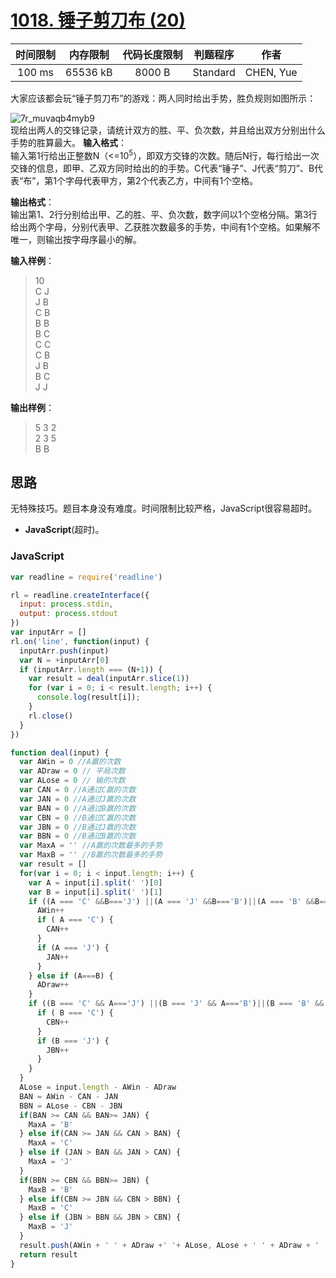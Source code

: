 # [1018. 锤子剪刀布 (20)][title]

| 时间限制 | 内存限制 | 代码长度限制 | 判题程序 |   作者   |
|:-------:|:-------:|:----------:|:-------:|:-------:|
|  100 ms | 65536 kB|   8000 B   | Standard|CHEN, Yue|

大家应该都会玩“锤子剪刀布”的游戏：两人同时给出手势，胜负规则如图所示：<br/>

![7r_muvaqb4myb9](https://user-images.githubusercontent.com/17797768/37511733-e11962be-293a-11e8-8c29-2d11f5fd91dc.jpg)
<br>
现给出两人的交锋记录，请统计双方的胜、平、负次数，并且给出双方分别出什么手势的胜算最大。
**输入格式**：  
输入第1行给出正整数N（<=10<sup>5</sup>），即双方交锋的次数。随后N行，每行给出一次交锋的信息，即甲、乙双方同时给出的的手势。C代表“锤子”、J代表“剪刀”、B代表“布”，第1个字母代表甲方，第2个代表乙方，中间有1个空格。

**输出格式**：  
输出第1、2行分别给出甲、乙的胜、平、负次数，数字间以1个空格分隔。第3行给出两个字母，分别代表甲、乙获胜次数最多的手势，中间有1个空格。如果解不唯一，则输出按字母序最小的解。

**输入样例**：
> 10  
> C J  
> J B  
> C B  
> B B  
> B C  
> C C  
> C B  
> J B  
> B C  
> J J  

**输出样例**：
> 5 3 2  
> 2 3 5  
> B B  

## 思路
无特殊技巧。题目本身没有难度。时间限制比较严格，JavaScript很容易超时。


- **JavaScript**(超时)。



### JavaScript
```javascript
var readline = require('readline')

rl = readline.createInterface({
  input: process.stdin,
  output: process.stdout
})
var inputArr = []
rl.on('line', function(input) {
  inputArr.push(input)
  var N = +inputArr[0]
  if (inputArr.length === (N+1)) {
    var result = deal(inputArr.slice(1))
    for (var i = 0; i < result.length; i++) {
      console.log(result[i]);
    }
    rl.close()
  }
})

function deal(input) {
  var AWin = 0 //A赢的次数
  var ADraw = 0 // 平局次数
  var ALose = 0 // 输的次数
  var CAN = 0 //A通过C赢的次数
  var JAN = 0 //A通过J赢的次数
  var BAN = 0 //A通过B赢的次数
  var CBN = 0 //B通过C赢的次数
  var JBN = 0 //B通过J赢的次数
  var BBN = 0 //B通过B赢的次数
  var MaxA = '' //A赢的次数最多的手势
  var MaxB = '' //B赢的次数最多的手势
  var result = []
  for(var i = 0; i < input.length; i++) {
    var A = input[i].split(' ')[0]
    var B = input[i].split(' ')[1]
    if ((A === 'C' &&B==='J') ||(A === 'J' &&B==='B')||(A === 'B' &&B==='C')) {
      AWin++
      if ( A === 'C') {
        CAN++
      }
      if (A === 'J') {
        JAN++
      }
    } else if (A===B) {
      ADraw++
    }
    if ((B === 'C' && A==='J') ||(B === 'J' && A==='B')||(B === 'B' && A==='C')) {
      if ( B === 'C') {
        CBN++
      }
      if (B === 'J') {
        JBN++
      }
    }
  }
  ALose = input.length - AWin - ADraw
  BAN = AWin - CAN - JAN
  BBN = ALose - CBN - JBN
  if(BAN >= CAN && BAN>= JAN) {
    MaxA = 'B'
  } else if(CAN >= JAN && CAN > BAN) {
    MaxA = 'C'
  } else if (JAN > BAN && JAN > CAN) {
    MaxA = 'J'
  }
  if(BBN >= CBN && BBN>= JBN) {
    MaxB = 'B'
  } else if(CBN >= JBN && CBN > BBN) {
    MaxB = 'C'
  } else if (JBN > BBN && JBN > CBN) {
    MaxB = 'J'
  }
  result.push(AWin + ' ' + ADraw +' '+ ALose, ALose + ' ' + ADraw + ' ' + AWin, MaxA + ' '+ MaxB )
  return result
}
```
[title]: https://www.patest.cn/contests/pat-b-practise/1017
